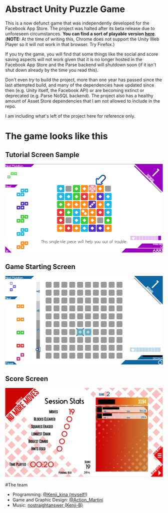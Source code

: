 # Abstract Unity Puzzle Game
This is a now defunct game that was independently developed for the Facebook App Store. The project was halted after its beta release due to unforeseen circumstances. **You can find a sort of playable version [here](https://kensai.github.io/Unity-Puzzle-Game/)**. (**NOTE:** At the time of writing this, Chrome does not support the Unity Web Player so it will not work in that browser. Try Firefox.)

If you try the game, you will find that some things like the social and score saving aspects will not work given that it is no longer hosted in the Facebook App Store and the Parse backend will shutdown soon (if it isn't shut down already by the time you read this).

Don't even _try_ to build the project, more than one year has passed since the last attempted build, and many of the dependencies have updated since then (e.g. Unity itself, the Facebook API) or are becoming extinct or deprecated (e.g. Parse NoSQL backend). The project also has a healthy amount of Asset Store dependencies that I am not allowed to include in the repo.

I am including what's left of the project here for reference only.

# The game looks like this

## Tutorial Screen Sample
![Tutorial Screen Sample](/Screenshots/Tutorialitis.png?raw=true "Tutorial Screen Sample")

## Game Starting Screen
![Game Starting Screen](/Screenshots/2014_10_10_18_48_22_Poozel_en_Facebook.png?raw=true "Game Starting Screen")

## Score Screen
![Score Screen](/Screenshots/2014_10_10_18_51_30_Poozel_en_Facebook.png?raw=true "Score Screen")

#The team

- Programming: [@Kenji_kina (myself!)](https://twitter.com/Kenji_kina)
- Game and Graphic Design: [@Action_Martini](https://twitter.com/ActionMartini)
- Music: [nostraightanswer (Kenji-B)](https://nostraightanswer.bandcamp.com/album/poozel-ost)
